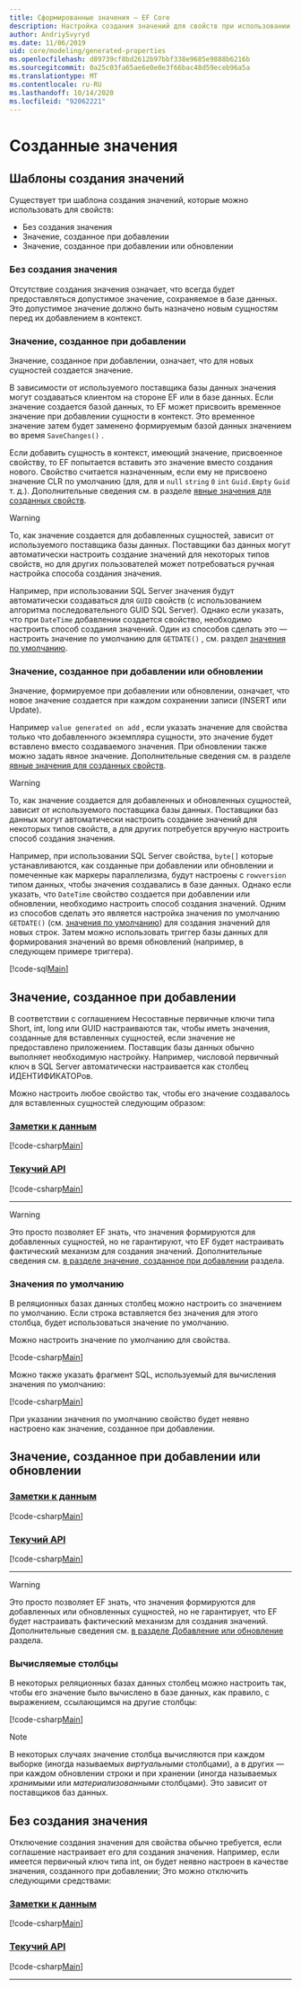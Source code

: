 ```yaml
---
title: Сформированные значения — EF Core
description: Настройка создания значений для свойств при использовании Entity Framework Core
author: AndriySvyryd
ms.date: 11/06/2019
uid: core/modeling/generated-properties
ms.openlocfilehash: d89739cf8bd2612b97bbf338e9685e9888b6216b
ms.sourcegitcommit: 0a25c03fa65ae6e0e0e3f66bac48d59eceb96a5a
ms.translationtype: MT
ms.contentlocale: ru-RU
ms.lasthandoff: 10/14/2020
ms.locfileid: "92062221"
---
```

# <a name="generated-values"></a>Созданные значения

## <a name="value-generation-patterns"></a>Шаблоны создания значений

Существует три шаблона создания значений, которые можно использовать для свойств:

* Без создания значения
* Значение, созданное при добавлении
* Значение, созданное при добавлении или обновлении

### <a name="no-value-generation"></a>Без создания значения

Отсутствие создания значения означает, что всегда будет предоставляться допустимое значение, сохраняемое в базе данных. Это допустимое значение должно быть назначено новым сущностям перед их добавлением в контекст.

### <a name="value-generated-on-add"></a>Значение, созданное при добавлении

Значение, созданное при добавлении, означает, что для новых сущностей создается значение.

В зависимости от используемого поставщика базы данных значения могут создаваться клиентом на стороне EF или в базе данных. Если значение создается базой данных, то EF может присвоить временное значение при добавлении сущности в контекст. Это временное значение затем будет заменено формируемым базой данных значением во время `SaveChanges()` .

Если добавить сущность в контекст, имеющий значение, присвоенное свойству, то EF попытается вставить это значение вместо создания нового. Свойство считается назначенным, если ему не присвоено значение CLR по умолчанию (для, для и `null` `string` `0` `int` `Guid.Empty` `Guid` т. д.). Дополнительные сведения см. в разделе [явные значения для созданных свойств](xref:core/saving/explicit-values-generated-properties).

> [!WARNING]
> То, как значение создается для добавленных сущностей, зависит от используемого поставщика базы данных. Поставщики баз данных могут автоматически настроить создание значений для некоторых типов свойств, но для других пользователей может потребоваться ручная настройка способа создания значения.
>
> Например, при использовании SQL Server значения будут автоматически создаваться для `GUID` свойств (с использованием алгоритма последовательного GUID SQL Server). Однако если указать, что при `DateTime` добавлении создается свойство, необходимо настроить способ создания значений. Один из способов сделать это — настроить значение по умолчанию для `GETDATE()` , см. раздел [значения по умолчанию](#default-values).

### <a name="value-generated-on-add-or-update"></a>Значение, созданное при добавлении или обновлении

Значение, формируемое при добавлении или обновлении, означает, что новое значение создается при каждом сохранении записи (INSERT или Update).

Например `value generated on add` , если указать значение для свойства только что добавленного экземпляра сущности, это значение будет вставлено вместо создаваемого значения. При обновлении также можно задать явное значение. Дополнительные сведения см. в разделе [явные значения для созданных свойств](xref:core/saving/explicit-values-generated-properties).

> [!WARNING]
> То, как значение создается для добавленных и обновленных сущностей, зависит от используемого поставщика базы данных. Поставщики баз данных могут автоматически настроить создание значений для некоторых типов свойств, а для других потребуется вручную настроить способ создания значения.
>
> Например, при использовании SQL Server свойства, `byte[]` которые устанавливаются, как созданные при добавлении или обновлении и помеченные как маркеры параллелизма, будут настроены с `rowversion` типом данных, чтобы значения создавались в базе данных. Однако если указать, что `DateTime` свойство создается при добавлении или обновлении, необходимо настроить способ создания значений. Одним из способов сделать это является настройка значения по умолчанию `GETDATE()` (см. [значения по умолчанию](#default-values)) для создания значений для новых строк. Затем можно использовать триггер базы данных для формирования значений во время обновлений (например, в следующем примере триггера).
>
> [!code-sql[Main](../../../samples/core/Modeling/FluentAPI/ValueGeneratedOnAddOrUpdate.sql)]

## <a name="value-generated-on-add"></a>Значение, созданное при добавлении

В соответствии с соглашением Несоставные первичные ключи типа Short, int, long или GUID настраиваются так, чтобы иметь значения, созданные для вставленных сущностей, если значение не предоставлено приложением. Поставщик базы данных обычно выполняет необходимую настройку. Например, числовой первичный ключ в SQL Server автоматически настраивается как столбец ИДЕНТИФИКАТОРов.

Можно настроить любое свойство так, чтобы его значение создавалось для вставленных сущностей следующим образом:

### <a name="data-annotations"></a>[Заметки к данным](#tab/data-annotations)

[!code-csharp[Main](../../../samples/core/Modeling/DataAnnotations/ValueGeneratedOnAdd.cs?name=ValueGeneratedOnAdd&highlight=5)]

### <a name="fluent-api"></a>[Текучий API](#tab/fluent-api)

[!code-csharp[Main](../../../samples/core/Modeling/FluentAPI/ValueGeneratedOnAdd.cs?name=ValueGeneratedOnAdd&highlight=5)]

***

> [!WARNING]
> Это просто позволяет EF знать, что значения формируются для добавленных сущностей, но не гарантируют, что EF будет настраивать фактический механизм для создания значений. Дополнительные сведения см. [в разделе значение, созданное при добавлении](#value-generated-on-add) раздела.

### <a name="default-values"></a>Значения по умолчанию

В реляционных базах данных столбец можно настроить со значением по умолчанию. Если строка вставляется без значения для этого столбца, будет использоваться значение по умолчанию.

Можно настроить значение по умолчанию для свойства.

[!code-csharp[Main](../../../samples/core/Modeling/FluentAPI/DefaultValue.cs?name=DefaultValue&highlight=5)]

Можно также указать фрагмент SQL, используемый для вычисления значения по умолчанию:

[!code-csharp[Main](../../../samples/core/Modeling/FluentAPI/DefaultValueSql.cs?name=DefaultValueSql&highlight=5)]

При указании значения по умолчанию свойство будет неявно настроено как значение, созданное при добавлении.

## <a name="value-generated-on-add-or-update"></a>Значение, созданное при добавлении или обновлении

### <a name="data-annotations"></a>[Заметки к данным](#tab/data-annotations)

[!code-csharp[Main](../../../samples/core/Modeling/DataAnnotations/ValueGeneratedOnAddOrUpdate.cs?name=ValueGeneratedOnAddOrUpdate&highlight=5)]

### <a name="fluent-api"></a>[Текучий API](#tab/fluent-api)

[!code-csharp[Main](../../../samples/core/Modeling/FluentAPI/ValueGeneratedOnAddOrUpdate.cs?name=ValueGeneratedOnAddOrUpdate&highlight=5)]

***

> [!WARNING]
> Это просто позволяет EF знать, что значения формируются для добавленных или обновленных сущностей, но не гарантирует, что EF будет настраивать фактический механизм для создания значений. Дополнительные сведения см. [в разделе Добавление или обновление](#value-generated-on-add-or-update) раздела.

### <a name="computed-columns"></a>Вычисляемые столбцы

В некоторых реляционных базах данных столбец можно настроить так, чтобы его значение было вычислено в базе данных, как правило, с выражением, ссылающимся на другие столбцы:

[!code-csharp[Main](../../../samples/core/Modeling/FluentAPI/ComputedColumn.cs?name=ComputedColumn&highlight=5)]

> [!NOTE]
> В некоторых случаях значение столбца вычисляются при каждом выборке (иногда называемых *виртуальными* столбцами), а в других — при каждом обновлении строки и при хранении (иногда называемых *хранимыми* или *материализованными* столбцами). Это зависит от поставщиков баз данных.

## <a name="no-value-generation"></a>Без создания значения

Отключение создания значения для свойства обычно требуется, если соглашение настраивает его для создания значения. Например, если имеется первичный ключ типа int, он будет неявно настроен в качестве значения, созданного при добавлении; Это можно отключить следующими средствами:

### <a name="data-annotations"></a>[Заметки к данным](#tab/data-annotations)

[!code-csharp[Main](../../../samples/core/Modeling/DataAnnotations/ValueGeneratedNever.cs?name=ValueGeneratedNever&highlight=3)]

### <a name="fluent-api"></a>[Текучий API](#tab/fluent-api)

[!code-csharp[Main](../../../samples/core/Modeling/FluentAPI/ValueGeneratedNever.cs?name=ValueGeneratedNever&highlight=5)]

***
